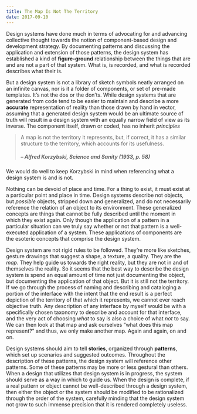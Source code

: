 ```yaml
---
title: The Map Is Not The Territory
date: 2017-09-10
---
```


Design systems have done much in terms of advocating for and advancing collective thought towards the notion of component-based design and development strategy. By documenting patterns and discussing the application and extension of those patterns, the design system has established a kind of **figure-ground** relationship between the things that are and are not a part of that system. What is, is recorded, and what is recorded describes what their is.

But a design system is not a library of sketch symbols neatly arranged on an infinite canvas, nor is it a folder of components, or set of pre-made templates. It’s not the dos or the don’ts. While design systems that are generated from code tend to be easier to maintain and describe a more **accurate** representation of reality than those drawn by hand in vector, assuming that a generated design system would be an ultimate source of truth will result in a design system with an equally narrow field of view as its inverse. The component itself, drawn or coded, has no inherit *principles*

> A map is not the territory it represents, but, if correct, it has a similar structure to the territory, which accounts for its usefulness.
> ##### – Alfred Korzybski, Science and Sanity (1933, p. 58)

We would do well to keep Korzybski in mind when referencing what a design system is and is not.

Nothing can be devoid of place and time. For a thing to exist, it must exist at a particular point and place in time. Design systems describe not objects, but _possible_ objects, stripped down and generalized, and do not necessarily reference the relation of an object to its environment. These generalized concepts are things that cannot be fully described until the moment in which they exist again. Only though the application of a pattern in a particular situation can we truly say whether or not that pattern is a well-executed application of a system. These applications of components are the esoteric concepts that comprise the design system.

Design system are not rigid rules to be followed. They’re more like sketches, gesture drawings that suggest a shape, a texture, a quality. They are the _map_. They help guide us towards the right reality, but they are not in and of themselves the reality. So it seems that the best way to describe the design system is spend an equal amount of time not just documenting the object, but documenting the application of that object. But it is still not the territory. If we go through the process of naming and describing and cataloging a portion of the interface with the intent that the end result is a perfect depiction of the territory of that which it represents, we cannot ever reach objective truth. Any description of any interface by myself would be with a specifically chosen taxonomy to describe and account for that interface, and the very act of choosing _what_ to say is also a choice of what _not_ to say. We can then look at that map and ask ourselves “what does this map represent?” and thus, we only make another map. Again and again, on and on.

Design systems should aim to tell **stories**, organized through **patterns**, which set up scenarios and suggested outcomes. Throughout the description of these patterns, the design system will reference other patterns. Some of these patterns may be more or less gestural than others. When a design that utilizes that design system is in progress, the system should serve as a way in which to guide us. When the design is complete, if a real pattern or object cannot be well-described through a design system, then either the object or the system should be modified to be rationalized through the order of the system, carefully minding that the design system not grow to such immense precision that it is rendered completely useless.

